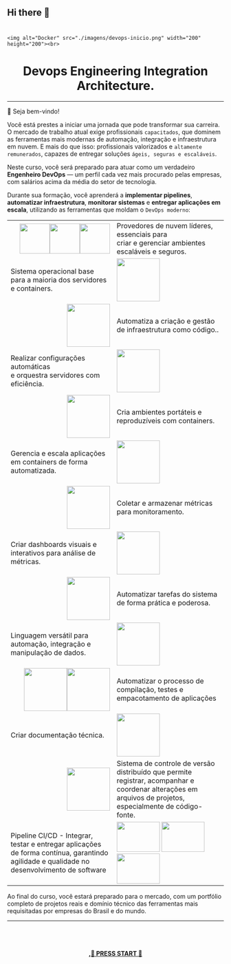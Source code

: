 ## Hi there 👋<h1 align="center" style="border-bottom: none">
    <img alt="Docker" src="./imagens/devops-inicio.png" width="200" height="200"><br>
</h1>

<h1 align="center" style="border-bottom: none">
    Devops Engineering Integration Architecture.<br>
</h1>

---
👋 Seja bem-vindo!   <p>
Você está prestes a iniciar uma jornada que pode transformar sua carreira. O mercado de trabalho atual exige profissionais ```capacitados```, que dominem as ferramentas mais modernas de automação, integração e infraestrutura em nuvem. E mais do que isso: profissionais valorizados e ```altamente remunerados```, capazes de entregar soluções ```ágeis, seguras e escaláveis```.

Neste curso, você será preparado para atuar como um verdadeiro **Engenheiro DevOps** — um perfil cada vez mais procurado pelas empresas, com salários acima da média do setor de tecnologia.

Durante sua formação, você aprenderá a **implementar pipelines**, **automatizar infraestrutura**, **monitorar sistemas** e **entregar aplicações em escala**, utilizando as ferramentas que moldam o ```DevOps moderno```:


  <table border="0">
    <tr>
      <td  style="text-align: right;"><img src="./imagens/aws.png" width="70" height="70"><img src="./imagens/gcp.png" width="70" height="70"><img src="./imagens/azure.png" width="70" height="70"></td>
      <td>Provedores de nuvem líderes, essenciais para <br>criar e gerenciar ambientes escaláveis e seguros.</td>
    </tr>
    <tr>
      <td> Sistema operacional base <br>para a maioria dos servidores e containers.</td>
    <td><img src="./imagens/linux-logo.png" width="100" height="100"></td>
    </tr>
    <tr>
      <td style="text-align: right;"><img src="./imagens/terraform.png" width="100" height="100"></td>
      <td>Automatiza a criação e gestão de infraestrutura como código..</td>
    </tr>
    <tr>
      <td>Realizar configurações automáticas<br> e orquestra servidores com eficiência.</td>
    <td><img src="./imagens/ansible.svg" width="100" height="100"></td>
    </tr>
    <tr>
      <td style="text-align: right;"><img src="./imagens/docker.png" width="100" height="100"></td>
      <td>Cria ambientes portáteis e reproduzíveis com containers.</td>
    </tr>
    <tr>
      <td>Gerencia e escala aplicações <br>em containers de forma automatizada.</td>
    <td><img src="./imagens/kubernetes.svg" width="100" height="100"></td>
    </tr>
    <tr>
      <td style="text-align: right;"><img src="./imagens/prometheus.png" width="100" height="100"></td>
      <td>Coletar e armazenar métricas para monitoramento.</td>
    </tr>
    <tr>
      <td>Criar dashboards visuais e interativos para análise de métricas.</td>
    <td><img src="./imagens/grafana.png" width="100" height="100"></td>
    </tr>
    <tr>
      <td style="text-align: right;"><img src="./imagens/shell.png" width="100" height="100"></td>
      <td>Automatizar tarefas do sistema de forma prática e poderosa.</td>
    </tr>
    <tr>
      <td>Linguagem versátil para automação, integração e manipulação de dados.</td>
    <td><img src="./imagens/python.svg" width="100" height="100"></td>
    </tr>
    <tr>
      <td style="text-align: right;">
      <img src="./imagens/java.svg" width="100" height="100"><img src="./imagens/node-js.svg" width="100" height="100"></td>
      <td>Automatizar o processo de compilação, testes e empacotamento de aplicações</td>
    </tr>
    <tr>
      <td>Criar documentação técnica.</td>
    <td><img src="./imagens/markdown.png" width="100" height="100"></td>
    </tr>
    <tr>
      <td style="text-align: right;"><img src="./imagens/git.png" width="100" height="100"></td>
      <td>Sistema de controle de versão distribuído que permite registrar, acompanhar e coordenar alterações em arquivos de projetos, especialmente de código-fonte.</td>
    </tr>
    <tr>
      <td>Pipeline CI/CD -  Integrar, testar e entregar aplicações de forma contínua, garantindo agilidade e qualidade no desenvolvimento de software</td>
    <td><img src="./imagens/gitlab.png" width="100" height="70">
  <img src="./imagens/jenkins.png" width="100" height="70">
  <img src="./imagens/github.png" width="100" height="70"></td>
    </tr>
  </table>

Ao final do curso, você estará preparado para o mercado, com um portfólio completo de projetos reais e domínio técnico das ferramentas mais requisitadas por empresas do Brasil e do mundo.

---

<br><br>
<h4 align="center" style="border-bottom: none">
    <a href="./devops/cultura.md">,🚀 PRESS START 🚀</a>
</h4>
